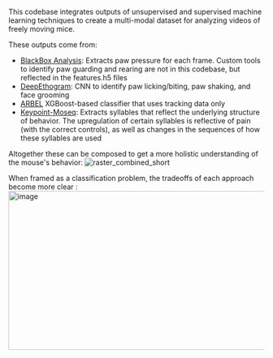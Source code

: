 This codebase integrates outputs of unsupervised and supervised machine learning techniques to create a multi-modal dataset for analyzing videos of freely moving mice.

These outputs come from:
* [BlackBox Analysis](https://github.com/blackbox-bio/analysis-public): Extracts paw pressure for each frame. Custom tools to identify paw guarding and rearing are not in this codebase, but reflected in the features.h5 files
* [DeepEthogram](https://github.com/jbohnslav/deepethogram/tree/master): CNN to identify paw licking/biting, paw shaking, and face grooming
* [ARBEL](https://www.biorxiv.org/content/10.1101/2024.12.01.625907v1) XGBoost-based classifier that uses tracking data only 
* [Keypoint-Moseq](https://github.com/dattalab/keypoint-moseq): Extracts syllables that reflect the underlying structure of behavior. The upregulation of certain syllables is reflective of pain (with the correct controls), as well as changes in the sequences of how these syllables are used

Altogether these can be composed to get a more holistic understanding of the mouse's behavior:
![raster_combined_short](https://github.com/user-attachments/assets/9d5e906f-dced-4747-840e-8e692e9a4cf5)


When framed as a classification problem, the tradeoffs of each approach become more clear :
<img width="941" height="313" alt="image" src="https://github.com/user-attachments/assets/73dbc566-81f8-4dd4-b0d8-23d2878b44a4" />



